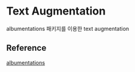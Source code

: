 # Text Augmentation

albumentations 패키지를 이용한 text augmentation

## Reference

[albumentations](https://github.com/albumentations-team/albumentations)
